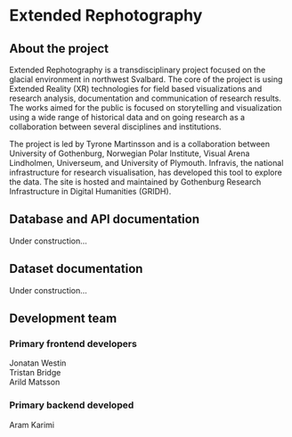 # Extended Rephotography
## About the project
Extended Rephotography is a transdisciplinary project focused on the glacial environment in northwest Svalbard. The core of the project is using Extended Reality (XR) technologies for field based visualizations and research analysis, documentation and communication of research results. The works aimed for the public is focused on storytelling and visualization using a wide range of historical data and on going research as a collaboration between several disciplines and institutions.

The project is led by Tyrone Martinsson and is a collaboration between University of Gothenburg, Norwegian Polar Institute, Visual Arena Lindholmen, Universeum, and University of Plymouth. Infravis, the national infrastructure for research visualisation, has developed this tool to explore the data. The site is hosted and maintained by Gothenburg Research Infrastructure in Digital Humanities (GRIDH).

## Database and API documentation
Under construction...


## Dataset documentation
Under construction...


## Development team

### Primary frontend developers
Jonatan Westin<br>
Tristan Bridge<br>
Arild Matsson<br>


### Primary backend developed
Aram Karimi


